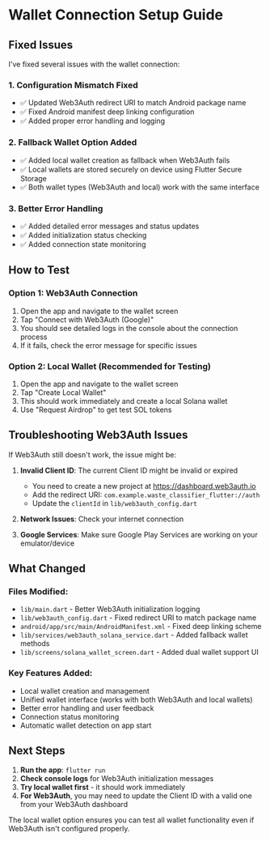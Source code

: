 # Wallet Connection Setup Guide

## Fixed Issues

I've fixed several issues with the wallet connection:

### 1. **Configuration Mismatch Fixed**
- ✅ Updated Web3Auth redirect URI to match Android package name
- ✅ Fixed Android manifest deep linking configuration
- ✅ Added proper error handling and logging

### 2. **Fallback Wallet Option Added**
- ✅ Added local wallet creation as fallback when Web3Auth fails
- ✅ Local wallets are stored securely on device using Flutter Secure Storage
- ✅ Both wallet types (Web3Auth and local) work with the same interface

### 3. **Better Error Handling**
- ✅ Added detailed error messages and status updates
- ✅ Added initialization status checking
- ✅ Added connection state monitoring

## How to Test

### Option 1: Web3Auth Connection
1. Open the app and navigate to the wallet screen
2. Tap "Connect with Web3Auth (Google)"
3. You should see detailed logs in the console about the connection process
4. If it fails, check the error message for specific issues

### Option 2: Local Wallet (Recommended for Testing)
1. Open the app and navigate to the wallet screen
2. Tap "Create Local Wallet"
3. This should work immediately and create a local Solana wallet
4. Use "Request Airdrop" to get test SOL tokens

## Troubleshooting Web3Auth Issues

If Web3Auth still doesn't work, the issue might be:

1. **Invalid Client ID**: The current Client ID might be invalid or expired
   - You need to create a new project at https://dashboard.web3auth.io
   - Add the redirect URI: `com.example.waste_classifier_flutter://auth`
   - Update the `clientId` in `lib/web3auth_config.dart`

2. **Network Issues**: Check your internet connection

3. **Google Services**: Make sure Google Play Services are working on your emulator/device

## What Changed

### Files Modified:
- `lib/main.dart` - Better Web3Auth initialization logging
- `lib/web3auth_config.dart` - Fixed redirect URI to match package name
- `android/app/src/main/AndroidManifest.xml` - Fixed deep linking scheme
- `lib/services/web3auth_solana_service.dart` - Added fallback wallet methods
- `lib/screens/solana_wallet_screen.dart` - Added dual wallet support UI

### Key Features Added:
- Local wallet creation and management
- Unified wallet interface (works with both Web3Auth and local wallets)
- Better error handling and user feedback
- Connection status monitoring
- Automatic wallet detection on app start

## Next Steps

1. **Run the app**: `flutter run`
2. **Check console logs** for Web3Auth initialization messages
3. **Try local wallet first** - it should work immediately
4. **For Web3Auth**, you may need to update the Client ID with a valid one from your Web3Auth dashboard

The local wallet option ensures you can test all wallet functionality even if Web3Auth isn't configured properly.
